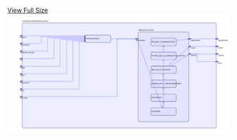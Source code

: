 [View Full Size](https://raw.githubusercontent.com/mingfang/terraform-k8s-modules/master/modules/kafka-connect/diagram.svg?sanitize=true)<img src="diagram.svg"/>
